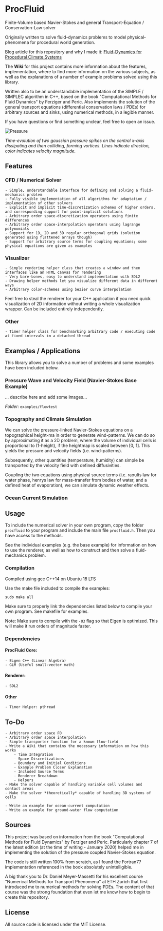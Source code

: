 # ProcFluid
Finite-Volume based Navier-Stokes and general Transport-Equation / Conservation-Law solver

Originally written to solve fluid-dynamics problems to model physical-phenomena for procedural world generation.

Blog article for this repository and why I made it: [Fluid-Dynamics for Procedural Climate Systems](weigert.vsos.ethz.ch)

The **Wiki** for this project contains more information about the features, implementation, where to find more information on the various subjects, as well as the explanations of a number of example problems solved using this library.

Written also to be an understandable implementation of the SIMPLE / SIMPLEC algorithm in C++, based on the book "Computational Methods for Fluid Dynamics" by Ferziger and Peric. Also implements the solution of the general transport equations (differential conservation laws / PDEs) for arbitrary sources and sinks, using numerical methods, in a legible manner.

If you have questions or find something unclear, feel free to open an issue.

![Pressure](https://github.com/weigert/ProcFluid/blob/master/screenshots/pressure.png)

*Time-evolution of two gaussian pressure spikes on the central x-axis dissipating and then colliding, forming vortices. Lines indicate direction, color indicates velocity magnitude.*


## Features
### CFD / Numerical Solver
    - Simple, understandable interface for defining and solving a fluid-mechanics problem
    - Fully visible implementation of all algorithms for adaptation / implementation of other solvers
    - Explicit and implicit time-discretization schemes of higher orders, and corresponding support for point-implicit solutions
    - Arbitrary order space-discretization operators using finite differences
    - Arbitrary order space-interpolation operators using lagrange polynomials
    - Support for 1D, 2D and 3D regular orthogonal grids (solution generated using flattened arrays though)
    - Support for arbitrary source terms for coupling equations; some physical equations are given as examples

### Visualizer
    - Simple rendering helper class that creates a window and then interfaces like an HTML canvas for rendering
    - Very bare-bones, easy to understand implementation with SDL2
    - Drawing helper methods let you visualize different data in different ways
    - Arbitrary color-schemes using bezier curve interpolation

Feel free to steal the renderer for your C++ application if you need quick visualization of 2D information without writing a whole visualization wrapper. Can be included entirely independently.

### Other
    - Timer helper class for benchmarking arbitrary code / executing code at fixed intervals in a detached thread

## Examples / Applications
This library allows you to solve a number of problems and some examples have been included below.

### Pressure Wave and Velocity Field (Navier-Stokes Base Example)
... describe here and add some images...

*Folder:* `examples/flowtest`

### Topography and Climate Simulation
We can solve the pressure-linked Navier-Stokes equations on a topographical height-ma in order to generate wind-patterns. We can do so by approximating it as a 2D problem, where the volume of individual cells is proportional to (1-height), if the heightmap is scaled between \[0, 1\]. This yields the pressure and velocity fields (i.e. wind-patterns).

Subsequently, other quantities (temperature, humidity) can simple be transported by the velocity field with defined diffusivities.

Coupling the two equations using physical source terms (i.e. raoults law for water phase, henrys law for mass-transfer from bodies of water, and a defined heat of evaporation), we can simulate dynamic weather effects.

### Ocean Current Simulation

## Usage
To include the numerical solver in your own program, copy the folder `procfluid` to your program and include the main file `procfluid.h`. Then you have access to the methods.

See the individual examples (e.g. the base example) for information on how to use the renderer, as well as how to construct and then solve a fluid-mechanics problem.

### Compilation

Compiled using gcc C++14 on Ubuntu 18 LTS

Use the make file included to compile the examples:

    sudo make all

Make sure to properly link the dependencies listed below to compile your own program. See makefile for examples.

Note: Make sure to compile with the `-O3` flag so that Eigen is optimized. This will make it run orders of magnitude faster.

### Dependencies

#### ProcFluid Core:
    - Eigen C++ (Linear Algebra)
    - GLM (Useful small-vector math)

#### Renderer:
    - SDL2

#### Other
    - Timer Helper: pthread

## To-Do
    - Arbitrary order space FD
    - Arbitrary order space interpolation
    - Simple transporter function for a known flow-field
    - Write a Wiki that contains the necessary information on how this works
        - Time Integration
        - Space Discretizations
        - Boundary and Initial Conditions
        - Example Problem Closer Explanation
        - Included Source Terms
        - Renderer Breakdown
        - Helpers
    - Make the solver capable of handling variable cell volumes and contact areas
    - Make the solver *theoretically* capable of handling 3D systems of cells

    - Write an example for ocean-current computation
    - Write an example for ground-water flow computation

## Sources
This project was based on information from the book "Computational Methods for Fluid Dynamics" by Ferziger and Peric. Particularly chapter 7 of the latest edition (at the time of writing - January 2020) helped me in implementing the solution of the pressure coupled Navier-Stokes equation.

The code is still written 100% from scratch, as I found the Fortran77 implementation referenced in the book absolutely unintelligible.

A big thank you to Dr. Daniel Meyer-Massetti for his excellent course "Numerical Methods for Transport Phenomena" at ETH Zurich that first introduced me to numerical methods for solving PDEs. The content of that course was the strong foundation that even let me know how to begin to create this repository.

## License
All source code is licensed under the MIT License.
